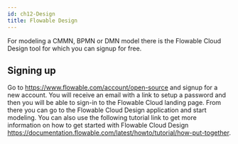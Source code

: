 ```yaml
---
id: ch12-Design
title: Flowable Design
---
```


For modeling a CMMN, BPMN or DMN model there is the Flowable Cloud Design tool for which you can signup for free.

## Signing up

Go to <https://www.flowable.com/account/open-source> and signup for a new account. You will receive an email with a link to setup a password
and then you will be able to sign-in to the Flowable Cloud landing page. From there you can go to the Flowable Cloud Design application and start modeling.
You can also use the following tutorial link to get more information on how to get started with Flowable Cloud Design <https://documentation.flowable.com/latest/howto/tutorial/how-put-together>.

